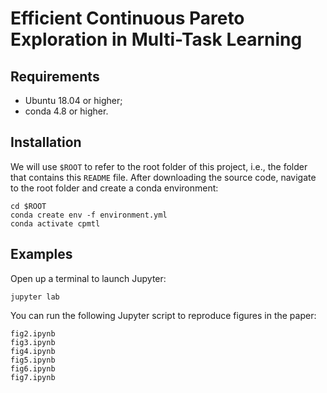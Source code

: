 # Efficient Continuous Pareto Exploration in Multi-Task Learning

## Requirements
- Ubuntu 18.04 or higher;
- conda 4.8 or higher.

## Installation
We will use `$ROOT` to refer to the root folder of this project, i.e., the folder that contains this `README` file.
After downloading the source code, navigate to the root folder and create a conda environment:
```
cd $ROOT
conda create env -f environment.yml
conda activate cpmtl
```

## Examples
Open up a terminal to launch Jupyter:
```
jupyter lab
```
You can run the following Jupyter script to reproduce figures in the paper:
```
fig2.ipynb
fig3.ipynb
fig4.ipynb
fig5.ipynb
fig6.ipynb
fig7.ipynb
```
